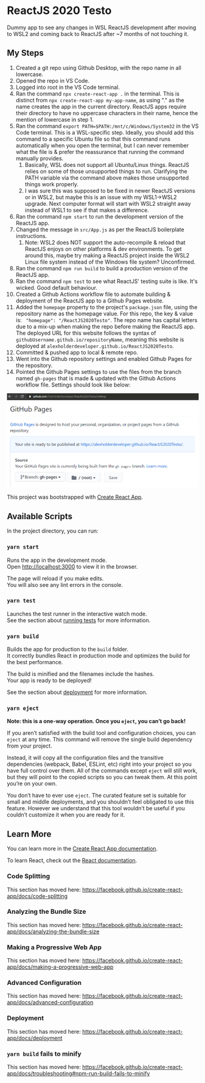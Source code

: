# ReactJS 2020 Testo

Dummy app to see any changes in WSL ReactJS development after moving to WSL2 and coming back to ReactJS after ~7 months of not touching it.



## My Steps

1. Created a git repo using Github Desktop, with the repo name in all lowercase.
2. Opened the repo in VS Code.
3. Logged into root in the VS Code terminal.
4. Ran the command `npx create-react-app .` in the terminal. This is distinct from `npx create-react-app my-app-name`, as using "." as the name creates the app in the current directory. ReactJS apps require their directory to have no uppercase characters in their name, hence the mention of lowercase in step 1.
5. Ran the command `export PATH=$PATH:/mnt/c/Windows/System32` in the VS Code terminal. This is a WSL-specific step. Ideally, you should add this command to a specific Ubuntu file so that this command runs automatically when you open the terminal, but I can never remember what the file is & prefer the reassurance that running the command manually provides.
   1. Basically, WSL does not support all Ubuntu/Linux things. ReactJS relies on some of those unsupported things to run. Clarifying the PATH variable via the command above makes those unsupported things work properly.
   2. I was sure this was supposed to be fixed in newer ReactJS versions or in WSL2, but maybe this is an issue with my WSL1->WSL2 upgrade. Next computer format will start with WSL2 straight away instead of WSL1 to see if that makes a difference.
6. Ran the command `npm start` to run the development version of the ReactJS app.
7. Changed the message in `src/App.js` as per the ReactJS boilerplate instructions.
   1. Note: WSL2 does NOT support the auto-recompile & reload that ReactJS enjoys on other platforms & dev environments. To get around this, maybe try making a ReactJS project inside the WSL2 Linux file system instead of the Windows file system? Unconfirmed.
8. Ran the command `npm run build` to build a production version of the ReactJS app.
9. Ran the command `npm test` to see what ReactJS' testing suite is like. It's wicked. Good default behaviour.
10. Created a Github Actions workflow file to automate building & deployment of the ReactJS app to a Github Pages website.
11. Added the `homepage` property to the project's `package.json` file, using the repository name as the homepage value. For this repo, the key & value is: ` "homepage": "/ReactJS2020Testo"`. The repo name has capital letters due to a mix-up when making the repo before making the ReactJS app. The deployed URL for this website follows the syntax of `githubUsername.github.io/repositoryName`, meaning this website is deployed at `alexholderdeveloper.github.io/ReactJS2020Testo`.
12. Committed & pushed app to local & remote repo.
13. Went into the Github repository settings and enabled Github Pages for the repository. 
14. Pointed the Github Pages settings to use the files from the branch named `gh-pages` that is made & updated with the Github Actions workflow file. Settings should look like below:

![ReactJSGHPhages](./_Documentation/Assets/ReactJSGHPhages.png)



This project was bootstrapped with [Create React App](https://github.com/facebook/create-react-app).

## Available Scripts

In the project directory, you can run:

### `yarn start`

Runs the app in the development mode.<br />
Open [http://localhost:3000](http://localhost:3000) to view it in the browser.

The page will reload if you make edits.<br />
You will also see any lint errors in the console.

### `yarn test`

Launches the test runner in the interactive watch mode.<br />
See the section about [running tests](https://facebook.github.io/create-react-app/docs/running-tests) for more information.

### `yarn build`

Builds the app for production to the `build` folder.<br />
It correctly bundles React in production mode and optimizes the build for the best performance.

The build is minified and the filenames include the hashes.<br />
Your app is ready to be deployed!

See the section about [deployment](https://facebook.github.io/create-react-app/docs/deployment) for more information.

### `yarn eject`

**Note: this is a one-way operation. Once you `eject`, you can’t go back!**

If you aren’t satisfied with the build tool and configuration choices, you can `eject` at any time. This command will remove the single build dependency from your project.

Instead, it will copy all the configuration files and the transitive dependencies (webpack, Babel, ESLint, etc) right into your project so you have full control over them. All of the commands except `eject` will still work, but they will point to the copied scripts so you can tweak them. At this point you’re on your own.

You don’t have to ever use `eject`. The curated feature set is suitable for small and middle deployments, and you shouldn’t feel obligated to use this feature. However we understand that this tool wouldn’t be useful if you couldn’t customize it when you are ready for it.

## Learn More

You can learn more in the [Create React App documentation](https://facebook.github.io/create-react-app/docs/getting-started).

To learn React, check out the [React documentation](https://reactjs.org/).

### Code Splitting

This section has moved here: https://facebook.github.io/create-react-app/docs/code-splitting

### Analyzing the Bundle Size

This section has moved here: https://facebook.github.io/create-react-app/docs/analyzing-the-bundle-size

### Making a Progressive Web App

This section has moved here: https://facebook.github.io/create-react-app/docs/making-a-progressive-web-app

### Advanced Configuration

This section has moved here: https://facebook.github.io/create-react-app/docs/advanced-configuration

### Deployment

This section has moved here: https://facebook.github.io/create-react-app/docs/deployment

### `yarn build` fails to minify

This section has moved here: https://facebook.github.io/create-react-app/docs/troubleshooting#npm-run-build-fails-to-minify
